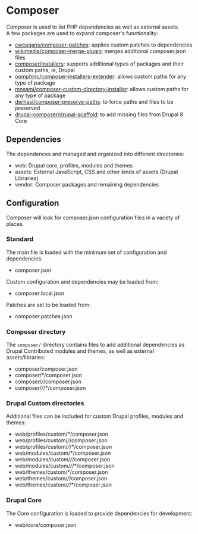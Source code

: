 # Composer
Composer is used to list PHP dependencies as well as external assets.  
A few packages are used to expand composer's functionality:
- [cweagans/composer-patches](https://github.com/cweagans/composer-patches): applies custom patches to dependencies
- [wikimedia/composer-merge-plugin](https://github.com/wikimedia/composer-merge-plugin): merges additional composer.json files
- [composer/installers](https://github.com/composer/installers): supports additional types of packages and their custom paths, ie, Drupal
- [oomphinc/composer-installers-extender](https://github.com/oomphinc/composer-installers-extender): allows custom paths for any type of package
- [mnsami/composer-custom-directory-installer](https://github.com/mnsami/composer-custom-directory-installer): allows custom paths for any type of package
- [derhasi/composer-preserve-paths](https://github.com/derhasi/composer-preserve-paths): to force paths and files to be preserved
- [drupal-composer/drupal-scaffold](https://github.com/drupal-composer/drupal-scaffold): to add missing files from Drupal 8 Core

## Dependencies
The dependences and managed and organized into different directories:
- web: Drupal core, profiles, modules and themes
- assets: External JavaScript, CSS and other kinds of assets (Drupal Libraries)
- vendor: Composer packages and remaining dependencies

## Configuration
Composer will look for composer.json configuration files in a variety of places.  

### Standard
The main file is loaded with the minimum set of configuration and dependencies:
- composer.json

Custom configuration and dependencies may be loaded from:
- composer.local.json

Patches are set to be loaded from:
- composer.patches.json

### Composer directory
The `composer/` directory contains files to add additional dependencies as 
Drupal Contributed modules and themes, as well as external assets/libraries:
- composer/composer.json
- composer/*/composer.json
- composer/*/*/composer.json
- composer/*/*/*/composer.json

### Drupal Custom directories
Additional files can be included for custom Drupal profiles, modules and themes:
- web/profiles/custom/*/composer.json
- web/profiles/custom/*/*/composer.json
- web/profiles/custom/*/*/*/composer.json
- web/modules/custom/*/composer.json
- web/modules/custom/*/*/composer.json
- web/modules/custom/*/*/*/composer.json
- web/themes/custom/*/composer.json
- web/themes/custom/*/*/composer.json
- web/themes/custom/*/*/*/composer.json

### Drupal Core
The Core configuration is loaded to provide dependencies for development:
- web/core/composer.json

